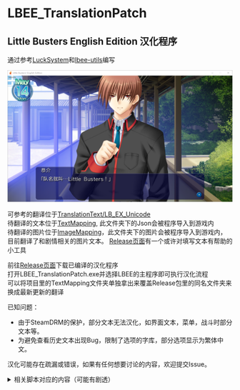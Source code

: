 # LBEE_TranslationPatch  
## Little Busters English Edition 汉化程序

通过参考[LuckSystem](https://github.com/wetor/LuckSystem)和[lbee-utils](https://github.com/G2-Games/lbee-utils)编写  

![Preview](Preview/LBEE.jpg)  

可参考的翻译位于[TranslationText/LB_EX_Unicode](TranslationText/LB_EX_Unicode)  
待翻译的文本位于[TextMapping](TextMapping), 此文件夹下的Json会被程序导入到游戏内  
待翻译的图片位于[ImageMapping](ImageMapping)，此文件夹下的图片会被程序导入到游戏内，目前翻译了和剧情相关的图片文本。
[Release页面](https://github.com/Jack-Myth/LBEE_TranslationPatch/releases)有一个或许对填写文本有帮助的小工具  

前往[Release页面](https://github.com/Jack-Myth/LBEE_TranslationPatch/releases)下载已编译的汉化程序  
打开LBEE_TranslationPatch.exe并选择LBEE的主程序即可执行汉化流程  
可以将项目里的TextMapping文件夹单独拿出来覆盖Release包里的同名文件夹来换成最新更新的翻译  

已知问题：  
- 由于SteamDRM的保护，部分文本无法汉化，如界面文本，菜单，战斗时部分文本等。  
- 为避免查看历史文本出现Bug，限制了选项的字库，部分选项显示为繁体中文。  

汉化可能存在疏漏或错误，如果有任何想要讨论的内容，欢迎提交Issue。

<details>
<summary>相关脚本对应的内容（可能有剧透）</summary>  

|脚本文件|内容|
|-------|----|
|_KEYWORD|BusterPedia关键字的解释
|_SAYAVOICE|应该是沙耶线小游戏的字幕
|_VARSTR|各种战斗文本，场景文本，角色等
|SEEN0513—SEEN0528|共通线
|SEEN1000—SEEN1004|小毬线
|SEEN1200—SEEN1203|佐佐美线
|SEEN2000—SEEN2004|铃线
|SEEN2005|恭介的一问一答
|SEEN2100|习得各种球时的对话
|SEEN2500|和真人玩的对话
|SEEN2513—SEEN2523|Refrain
|SEEN2600|踢罐子游戏
|SEEN2601|人偶剧演出
|SEEN2602|Refrain BadEnd
|SEEN2603|Refrain TrueEnd
|SEEN2800—SEEN2808|沙耶线（理树视角）
|SEEN2809|沙耶线（迷宫对话）
|SEEN2810—SEEN2888|沙耶线（沙耶视角）
|SEEN3000—SEEN3524|叶留佳线
|SEEN3600—SEEN3800|佳奈多线
|SEEN3900|叶留佳线 BadEnd
|SEEN4000—SEEN4103|库特线
|SEEN4444|（不清楚，某个总结剧情？）
|SEEN5000—SEEN5006|来谷线
|SEEN5522|练习时女生们的对话
|SEEN6000—SEEN6003|美鱼线
|SEEN6010|短歌比赛
|SEEN6100|科学部给美鱼配发新武器
|SEEN6101—SEEN6102|假面·齐藤对话
|SEEN6518|讨伐迷之生物
|SEEN8030|棒球比赛
|SEEN8110|棒球比赛选项
|SEEN8220|棒球比赛通知
|SEEN8250|（一句奇怪的话，不知道是什么）
|SEEN8580—SEEN8620|部分战斗提示
|SEEN8731—SEEN8737|战斗排位赛相关文本
|SEEN8750—SEEN9700|剧情战斗

上表中过滤了未解析出可翻译文本的脚本。  
</details>

